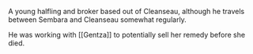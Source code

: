 A young halfling and broker based out of Cleanseau, although he travels between Sembara and Cleanseau somewhat regularly. 

He was working with [[Gentza]] to potentially sell her remedy before she died.
